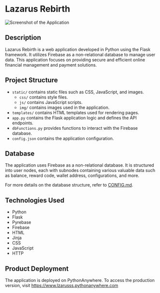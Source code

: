 # Lazarus Rebirth

![Screenshot of the Application](screenshot.png)

## Description

Lazarus Rebirth is a web application developed in Python using the Flask framework. It utilizes Firebase as a non-relational database to manage user data. This application focuses on providing secure and efficient online financial management and payment solutions.

## Project Structure

- `static/` contains static files such as CSS, JavaScript, and images.
  - `css/` contains style files.
  - `js/` contains JavaScript scripts.
  - `img/` contains images used in the application.
- `templates/` contains HTML templates used for rendering pages.
- `app.py` contains the Flask application logic and defines the API endpoints.
- `dbFunctions.py` provides functions to interact with the Firebase database.
- `config.json` contains the application configuration.

## Database

The application uses Firebase as a non-relational database. It is structured into user nodes, each with subnodes containing various valuable data such as balance, reward code, wallet address, configurations, and more.

For more details on the database structure, refer to [CONFIG.md](CONFIG.md).

## Technologies Used

- Python
- Flask
- Pyrebase
- Firebase
- HTML
- Jinja
- CSS
- JavaScript
- HTTP

## Product Deployment

The application is deployed on PythonAnywhere. To access the production version, visit https://www.lzarusss.pythonanywhere.com
